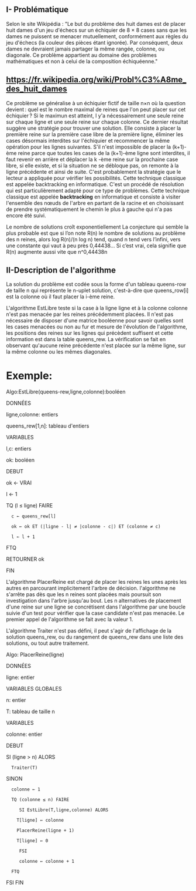 ## I- Problématique

Selon le site Wikipédia : "Le but du problème des huit dames est de placer huit dames d'un jeu d'échecs sur un échiquier de 8 × 8 cases sans que les dames ne puissent se menacer mutuellement, conformément aux règles du jeu d'échecs (la couleur des pièces étant ignorée). Par conséquent, deux dames ne devraient jamais partager la même rangée, colonne, ou diagonale. Ce problème appartient au domaine des problèmes mathématiques et non à celui de la composition échiquéenne."

## https://fr.wikipedia.org/wiki/Probl%C3%A8me_des_huit_dames

Ce problème se généralise à un échiquier fictif de taille n×n
 où la question devient : quel est le nom­bre maximal de reines que l'on peut placer sur cet échiquier ?
 Si le maximun est atteint, l y'a nécessairement une seule reine sur chaque ligne et une seule reine sur chaque colonne.
 Ce dernier résultat suggère une stratégie pour trouver une solution. Elle consiste à placer la première reine sur la première case libre de la première ligne, éliminer les cases désormais interdites sur l'échiquier et recommencer la même opération pour les lignes suivantes. S'il n'est impossible de placer la (k+1)-ème reine parce que toutes les cases de la (k+1)-ème ligne sont interdites, il faut revenir en arrière et déplacer la k -ème reine sur la prochaine case libre, si elle existe, et si la situation ne se débloque pas, on remonte à la ligne précédente et ainsi de suite. C'est probablement la stratégie que le lecteur a appliquée pour vérifier les possibilités.
 Cette technique classique est appelée backtracking en informatique.
C'est un procédé de résolution qui est particulièrement adapté pour ce type de problèmes. Cette technique classique est appelée **backtracking** en informatique et consiste à visiter l'ensemble des nœuds de l'arbre en partant de la racine et en choisissant de prendre systématiquement le chemin le plus à gauche qui n'a pas encore été suivi.

Le nombre de solutions croît exponentiellement
La conjecture qui semble la plus probable est que si l’on note R(n) le nombre de solutions au problème des n reines, alors log R(n)/(n log n) tend, quand n tend vers l’infini, vers une constante qui vaut à peu près 0,44438… Si c’est vrai, cela signifie que R(n) augmente aussi vite que n^0,44438n

## II-Description de l'algorithme 

La solution du problème est codée sous la forme d'un tableau queens-row
 de taille n
 qui représente le n-uplet solution, c'est-à-dire que queens_row[i]
 est la colonne où il faut placer la i-ème reine.

L'algorithme EstLibre teste si la case à la ligne ligne et à la colonne colonne n'est pas menacée par les reines précédemment placées. Il n'est pas nécessaire de disposer d'une matrice booléenne pour savoir quelles sont les cases menacées ou non au fur et mesure de l'évolution de l'algorithme, les positions des reines sur les lignes qui précèdent suffisent et cette information est dans la table queens_rew. La vérification se fait en observant qu'aucune reine précédente n'est placée sur la même ligne, sur la même colonne ou les mêmes diagonales.

# Exemple:

Algo:EstLibre(queens-rew,ligne,colonne):booléen

DONNÉES

   ligne,colonne: entiers
   
   queens_rew[1,n]: tableau d'entiers
   
VARIABLES

   l,c: entiers
   
   ok: booléen
   
DEBUT

   ok ← VRAI
   
   l ← 1
   
   TQ (l ≤ ligne) FAIRE
   
      c ← queens_rew[l]
      
      ok ← ok ET (|ligne - l| ≠ |colonne - c|) ET (colonne ≠ c)
      
      l ← l + 1  
      
   FTQ
   
   RETOURNER ok
   
FIN

L'algorithme PlacerReine est chargé de placer les reines les unes après les autres en parcourant implicitement l'arbre de décision. l'algorithme ne s'arrête pas dès que les n reines sont placées mais poursuit son investigation dans l'arbre jusqu'au bout. Les n
 alternatives de placement d'une reine sur une ligne se concrétisent dans l'algorithme par une boucle suivie d'un test pour vérifier que la case candidate n'est pas menacée. Le premier appel de l'algorithme se fait avec la valeur 1.

L'algorithme Traiter n'est pas défini, il peut s'agir de l'affichage de la solution queens_rew, ou du rangement de queens_rew
 dans une liste des solutions, ou tout autre traitement.


Algo: PlacerReine(ligne)

DONNÉES

   ligne: entier
   
VARIABLES GLOBALES

   n: entier
   
   T: tableau de taille n
   
VARIABLES

   colonne: entier
   
DEBUT

   SI (ligne > n) ALORS
   
      Traiter(T)
      
   SINON
   
      colonne ← 1  
      
      TQ (colonne ≤ n) FAIRE
      
         SI EstLibre(T,ligne,colonne) ALORS
	 
	    T[ligne] ← colonne
     
	    PlacerReine(ligne + 1)
     
	    T[ligne] ← 0
     
         FSI
	 
         colonne ← colonne + 1
	 
      FTQ
      
   FSI
FIN


